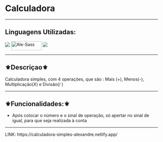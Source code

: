 <h1>Calculadora</h1>
<hr>
<h2>Linguagens Utilizadas:</h2>

<div style="display: inline_block">
  <img src="https://img.shields.io/badge/HTML5-E34F26?style=for-the-badge&logo=html5&logoColor=white"></img> 
  <img align="center" alt="Ale-Sass" height="30" width="100" src="https://img.shields.io/badge/Sass-CC6699?style=for-the-badge&logo=sass&logoColor=white">
  <img src="https://img.shields.io/badge/JavaScript-F7DF1E?style=for-the-badge&logo=javascript&logoColor=black"></img>
</div>



<hr>
<h2>⚜️Descriçao⚜️</h2>
<p>Calculadora simples, com 4 operações, que são : Mais (+), Menos(-), Multiplicação(X) e Divisão(/ )</p>
<hr>
<h2>⚜️Funcionalidades:⚜️</h2>
<ul>
<li>Após colocar  o número e o sinal de operação, só apertar no sinal de igual, para que seja realizada à conta</li>
</ul>
<hr>
LINK: https://calculadora-simples-alexandre.netlify.app/
